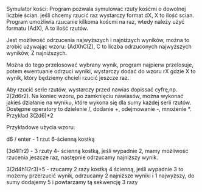 Symulator kości: 
Program pozwala symulować rzuty kośćmi o dowolnej liczbie ścian. jeśli chcemy rzucić raz wystarczy format dX,
X to ilość scian. 
Program umożliwia rzucanie kilkoma koścmi na raz, wtedy należy użyć formatu (AdX), A to ilość rzutów.

Jest możliwość odrzucenia najwyższych i najniżzych wyników, można to zrobić używając wzoru: (AdXhClZ),
C to liczba odrzuconych najwyższych wyników, Z najniższych. 

Można do tego przelosować wybrany wynik,
program najpierw przelosuje, potem ewentuanie odrzuci wyniki, wystarczy dodać do wzoru rX gdzie X to wynik,
który będziemy chcieli rzucić jeszcze raz.

Aby rzucić serie rzutów, wystarczy przed nawias dopissać cyfrę,np. 2(2d6r2).
Na koniec wzoru, po zamknięciu nawiasów, można wykonać jakieś działanie na wyniku, które wykona się dla sumy każdej serii rzutów.
Dostępne operatory to dzielenie /, dodanie +, odejmowanie -, mnożenie *. Przykład 3(2d6)*2

Przykładowe użycia wzoru:

d6 / enter - 1 rzut 6-ścienną kostką

(3d4l1r2) - 3 rzuty 4- ścienną kostką, jeśli wypadnie 2, mamy możliwość rzucenia jeszcze raz, następnie odrzucamy najniższy wynik.

3(2d4h1l2r3)+5 - rzucamy 2 razy kostką 4 ścienną, jeśli wypadnie 3 to możemy przerzucić wynik, odrzucamy 2 najniższe wyniki i 1 najwyższy,
do sumy dodajemy 5 i powtarzamy tą sekwencję 3 razy

